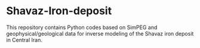 # Shavaz-Iron-deposit
This repository contains Python codes based on SimPEG and geophysical/geological data for inverse modeling of the Shavaz iron deposit in Central Iran.
